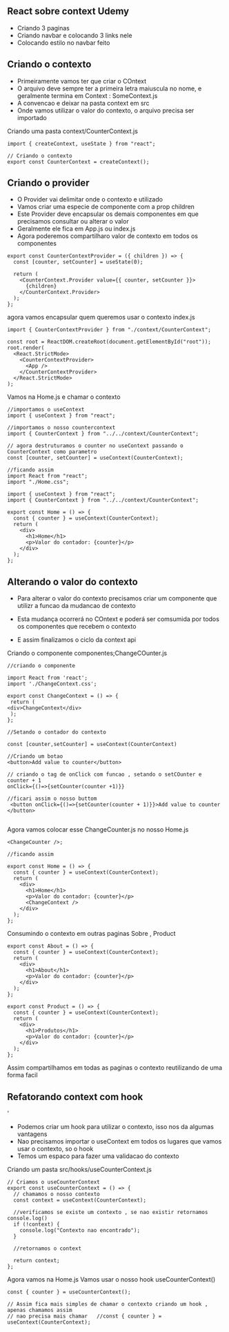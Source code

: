 ## React sobre context Udemy

- Criando 3 paginas
- Criando navbar e colocando 3 links nele
- Colocando estilo no navbar
  feito

## Criando o contexto

- Primeiramente vamos ter que criar o COntext
- O arquivo deve sempre ter a primeira letra maiuscula no nome, e geralmente termina em Context : SomeContext.js
- A convencao e deixar na pasta context em src
- Onde vamos utilizar o valor do contexto, o arquivo precisa ser importado

Criando uma pasta context/CounterContext.js

```tsx
import { createContext, useState } from "react";

// Criando o contexto
export const CounterContext = createContext();
```

## Criando o provider

- O Provider vai delimitar onde o contexto e utilizado
- Vamos criar uma especie de componente com a prop children
- Este Provider deve encapsular os demais componentes em que precisamos consultar ou alterar o valor
- Geralmente ele fica em App.js ou index.js
- Agora poderemos compartilharo valor de contexto em todos os componentes

```tsx
export const CounterContextProvider = ({ children }) => {
  const [counter, setCounter] = useState(0);

  return (
    <CounterContext.Provider value={{ counter, setCounter }}>
      {children}
    </CounterContext.Provider>
  );
};
```

agora vamos encapsular quem queremos usar o contexto
index.js

```tsx
import { CounterContextProvider } from "./context/CounterContext";

const root = ReactDOM.createRoot(document.getElementById("root"));
root.render(
  <React.StrictMode>
    <CounterContextProvider>
      <App />
    </CounterContextProvider>
  </React.StrictMode>
);
```

Vamos na Home.js e chamar o contexto

```tsx
//importamos o useContext
import { useContext } from "react";

//importamos o nosso countercontext
import { CounterContext } from "../../context/CounterContext";

// agora destruturamos o counter no useContext passando o CounterContext como parametro
const [counter, setCounter] = useContext(CounterContext);

//ficando assim
import React from "react";
import "./Home.css";

import { useContext } from "react";
import { CounterContext } from "../../context/CounterContext";

export const Home = () => {
  const { counter } = useContext(CounterContext);
  return (
    <div>
      <h1>Home</h1>
      <p>Valor do contador: {counter}</p>
    </div>
  );
};
```

## Alterando o valor do contexto

- Para alterar o valor do contexto precisamos criar um componente que utilizr a funcao da mudancao de contexto

- Esta mudança ocorrerá no COntext e poderá ser comsumida por todos os componentes que recebem o contexto

- E assim finalizamos o ciclo da context api

Criando o componente
componentes;ChangeCOunter.js

```tsx
//criando o componente

import React from 'react';
import './ChangeContext.css';

export const ChangeContext = () => {
 return (
<div>ChangeContext</div>
 );
};

//Setando o contador do contexto

const [counter,setCounter] = useContext(CounterContext)

//Criando um botao
<button>Add value to counter</button>

// criando o tag de onClick com funcao , setando o setCOunter e counter + 1
onClick={()=>{setCounter(counter +1)}}

//ficari assim o nosso buttom
 <button onClick={()=>{setCounter(counter + 1)}}>Add value to counter </button>


```

Agora vamos colocar esse ChangeCounter.js no nosso Home.js

```tsx
<ChangeCounter />;

//ficando assim

export const Home = () => {
  const { counter } = useContext(CounterContext);
  return (
    <div>
      <h1>Home</h1>
      <p>Valor do contador: {counter}</p>
      <ChangeContext />
    </div>
  );
};
```

Consumindo o contexto em outras paginas
Sobre , Product

```tsx
export const About = () => {
  const { counter } = useContext(CounterContext);
  return (
    <div>
      <h1>About</h1>
      <p>Valor do contador: {counter}</p>
    </div>
  );
};

export const Product = () => {
  const { counter } = useContext(CounterContext);
  return (
    <div>
      <h1>Produtos</h1>
      <p>Valor do contador: {counter}</p>
    </div>
  );
};
```

Assim compartilhamos em todas as paginas o contexto reutilizando de uma forma facil

## Refatorando context com hook

'

- Podemos criar um hook para utilizar o contexto, isso nos da algumas vantagens
- Nao precisamos importar o useContext em todos os lugares que vamos usar o contexto, so o hook
- Temos um espaco para fazer uma validacao do contexto

Criando um pasta src/hooks/useCounterContext.js

```tsx
// Criamos o useCounterContext
export const useCounterContext = () => {
  // chamamos o nosso contexto
  const context = useContext(CounterContext);

  //verificamos se existe um contexto , se nao existir retornamos console.log()
  if (!context) {
    console.log("Contexto nao encontrado");
  }

  //retornamos o context

  return context;
};
```

Agora vamos na Home.js
Vamos usar o nosso hook useCounterContext()

```tsx
const { counter } = useCounterContext();

// Assim fica mais simples de chamar o contexto criando um hook , apenas chamamos assim
// nao precisa mais chamar   //const { counter } = useContext(CounterContext);
```
